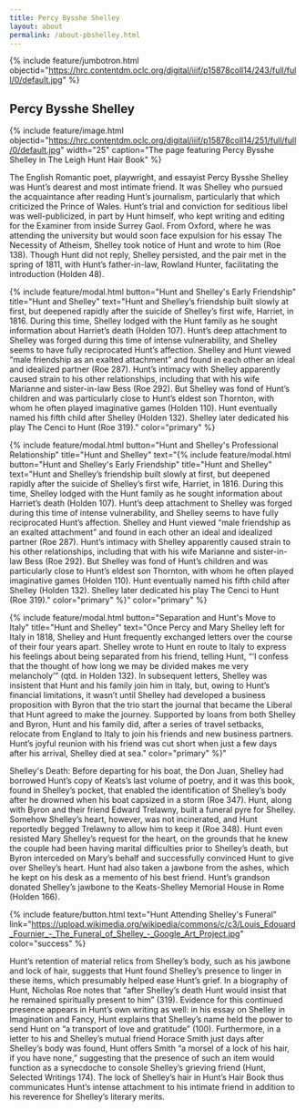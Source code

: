 ```yaml
---
title: Percy Bysshe Shelley
layout: about
permalink: /about-pbshelley.html
---
```

{% include feature/jumbotron.html objectid="https://hrc.contentdm.oclc.org/digital/iiif/p15878coll14/243/full/full/0/default.jpg" %}

## Percy Bysshe Shelley

{% include feature/image.html objectid="https://hrc.contentdm.oclc.org/digital/iiif/p15878coll14/251/full/full/0/default.jpg" width="25" caption="The page featuring Percy Bysshe Shelley in The Leigh Hunt Hair Book" %} 

The English Romantic poet, playwright, and essayist Percy Bysshe Shelley was Hunt’s dearest and most intimate friend. It was Shelley who pursued the acquaintance after reading Hunt’s journalism, particularly that which criticized the Prince of Wales. Hunt’s trial and conviction for seditious libel was well-publicized, in part by Hunt himself, who kept writing and editing for the Examiner from inside Surrey Gaol. From Oxford, where he was attending the university but would soon face expulsion for his essay The Necessity of Atheism, Shelley took notice of Hunt and wrote to him (Roe 138). Though Hunt did not reply, Shelley persisted, and the pair met in the spring of 1811, with Hunt’s father-in-law, Rowland Hunter, facilitating the introduction (Holden 48).

{% include feature/modal.html button="Hunt and Shelley's Early Friendship" title="Hunt and Shelley" text="Hunt and Shelley’s friendship built slowly at first, but deepened rapidly after the suicide of Shelley’s first wife, Harriet, in 1816. During this time, Shelley lodged with the Hunt family as he sought information about Harriet’s death (Holden 107). Hunt’s deep attachment to Shelley was forged during this time of intense vulnerability, and Shelley seems to have fully reciprocated Hunt’s affection. Shelley and Hunt viewed “male friendship as an exalted attachment” and found in each other an ideal and idealized partner (Roe 287). Hunt’s intimacy with Shelley apparently caused strain to his other relationships, including that with his wife Marianne and sister-in-law Bess (Roe 292). But Shelley was fond of Hunt’s children and was particularly close to Hunt’s eldest son Thornton, with whom he often played imaginative games (Holden 110). Hunt eventually named his fifth child after Shelley (Holden 132). Shelley later dedicated his play The Cenci to Hunt (Roe 319)." color="primary" %}

{% include feature/modal.html button="Hunt and Shelley's Professional Relationship" title="Hunt and Shelley" text="{% include feature/modal.html button="Hunt and Shelley's Early Friendship" title="Hunt and Shelley" text="Hunt and Shelley’s friendship built slowly at first, but deepened rapidly after the suicide of Shelley’s first wife, Harriet, in 1816. During this time, Shelley lodged with the Hunt family as he sought information about Harriet’s death (Holden 107). Hunt’s deep attachment to Shelley was forged during this time of intense vulnerability, and Shelley seems to have fully reciprocated Hunt’s affection. Shelley and Hunt viewed “male friendship as an exalted attachment” and found in each other an ideal and idealized partner (Roe 287). Hunt’s intimacy with Shelley apparently caused strain to his other relationships, including that with his wife Marianne and sister-in-law Bess (Roe 292). But Shelley was fond of Hunt’s children and was particularly close to Hunt’s eldest son Thornton, with whom he often played imaginative games (Holden 110). Hunt eventually named his fifth child after Shelley (Holden 132). Shelley later dedicated his play The Cenci to Hunt (Roe 319)." color="primary" %}" color="primary" %}

{% include feature/modal.html button="Separation and Hunt's Move to Italy" title="Hunt and Shelley" text="Once Percy and Mary Shelley left for Italy in 1818, Shelley and Hunt frequently exchanged letters over the course of their four years apart. Shelley wrote to Hunt en route to Italy to express his feelings about being separated from his friend, telling Hunt, “‘I confess that the thought of how long we may be divided makes me very melancholy’” (qtd. in Holden 132). In subsequent letters, Shelley was insistent that Hunt and his family join him in Italy, but, owing to Hunt’s financial limitations, it wasn’t until Shelley had developed a business proposition with Byron that the trio start the journal that became the Liberal that Hunt agreed to make the journey. Supported by loans from both Shelley and Byron, Hunt and his family did, after a series of travel setbacks, relocate from England to Italy to join his friends and new business partners. Hunt’s joyful reunion with his friend was cut short when just a few days after his arrival, Shelley died at sea." color="primary" %}"

Shelley's Death: Before departing for his boat, the Don Juan, Shelley had borrowed Hunt’s copy of Keats’s last volume of poetry, and it was this book, found in Shelley’s pocket, that enabled the identification of Shelley’s body after he drowned when his boat capsized in a storm (Roe 347). Hunt, along with Byron and their friend Edward Trelawny, built a funeral pyre for Shelley. Somehow Shelley’s heart, however, was not incinerated, and Hunt reportedly begged Trelawny to allow him to keep it (Roe 348). Hunt even resisted Mary Shelley’s request for the heart, on the grounds that he knew the couple had been having marital difficulties prior to Shelley’s death, but Byron interceded on Mary’s behalf and successfully convinced Hunt to give over Shelley’s heart. Hunt had also taken a jawbone from the ashes, which he kept on his desk as a memento of his best friend. Hunt’s grandson donated Shelley’s jawbone to the Keats-Shelley Memorial House in Rome (Holden 166).

{% include feature/button.html text="Hunt Attending Shelley's Funeral" link="https://upload.wikimedia.org/wikipedia/commons/c/c3/Louis_Edouard_Fournier_-_The_Funeral_of_Shelley_-_Google_Art_Project.jpg" color="success" %}

Hunt’s retention of material relics from Shelley’s body, such as his jawbone and lock of hair, suggests that Hunt found Shelley’s presence to linger in these items, which presumably helped ease Hunt’s grief. In a biography of Hunt, Nicholas Roe notes that “after Shelley’s death Hunt would insist that he remained spiritually present to him” (319). Evidence for this continued presence appears in Hunt’s own writing as well: in his essay on Shelley in Imagination and Fancy, Hunt explains that Shelley’s name held the power to send Hunt on “a transport of love and gratitude” (100). Furthermore, in a letter to his and Shelley’s mutual friend Horace Smith just days after Shelley’s body was found, Hunt offers Smith “a morsel of a lock of his hair, if you have none,” suggesting that the presence of such an item would function as a synecdoche to console Shelley’s grieving friend (Hunt, Selected Writings 174). The lock of Shelley’s hair in Hunt’s Hair Book thus communicates Hunt’s intense attachment to his intimate friend in addition to his reverence for Shelley’s literary merits.

